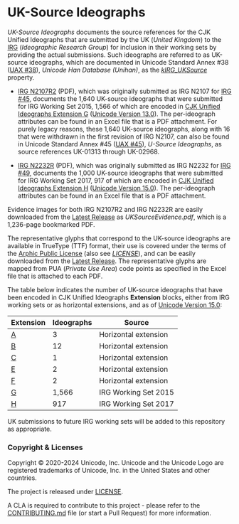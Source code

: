 # UK-Source Ideographs

*UK-Source Ideographs* documents the source references for the CJK Unified Ideographs that are submitted by the UK (*United Kingdom*) to the [IRG](http://appsrv.cse.cuhk.edu.hk/~irg/) (*Ideographic Research Group*) for inclusion in their working sets by providing the actual submissions. Such ideographs are referred to as UK-source ideographs, which are documented in Unicode Standard Annex #38 ([UAX #38](https://unicode.org/reports/tr38/)), *Unicode Han Database (Unihan)*, as the [*kIRG_UKSource*](https://unicode.org/reports/tr38/#kIRG_UKSource) property.

* [IRG N2107R2](https://github.com/unicode-org/uk-source-ideographs/raw/main/IRGN2107R2.pdf) (PDF), which was originally submitted as IRG N2107 for [IRG #45](http://appsrv.cse.cuhk.edu.hk/~irg/irg/irg45/IRG45.htm), documents the 1,640 UK-source ideographs that were submitted for IRG Working Set 2015, 1,566 of which are encoded in [CJK Unified Ideographs Extension G](https://unicode.org/charts/PDF/U30000.pdf) ([Unicode Version 13.0](https://www.unicode.org/versions/Unicode13.0.0/)). The per-ideograph attributes can be found in an Excel file that is a PDF attachment. For purely legacy reasons, these 1,640 UK-source ideographs, along with 16 that were withdrawn in the first revision of IRG N2107, can also be found in Unicode Standard Annex #45 ([UAX #45](https://unicode.org/reports/tr45/)), *U-Source Ideographs*, as source references UK-01313 through UK-02968.

* [IRG N2232R](https://github.com/unicode-org/uk-source-ideographs/raw/main/IRGN2232R.pdf) (PDF), which was originally submitted as IRG N2232 for [IRG #49](http://appsrv.cse.cuhk.edu.hk/~irg/irg/irg49/IRG49.htm), documents the 1,000 UK-source ideographs that were submitted for IRG Working Set 2017, 917 of which are encoded in [CJK Unified Ideographs Extension H](https://unicode.org/charts/PDF/U31350.pdf) ([Unicode Version 15.0](https://www.unicode.org/versions/Unicode15.0.0/)). The per-ideograph attributes can be found in an Excel file that is a PDF attachment.

Evidence images for both IRG N2107R2 and IRG N2232R are easily downloaded from the [Latest Release](https://github.com/unicode-org/uk-source-ideographs/releases/latest/) as *UKSourceEvidence.pdf*, which is a 1,236-page bookmarked PDF.

The representative glyphs that correspond to the UK-source ideographs are available in TrueType (TTF) format, their use is covered under the terms of the [Arphic Public License](https://ftp.gnu.org/gnu/non-gnu/chinese-fonts-truetype/LICENSE) (also see *[LICENSE](./LICENSE)*), and can be easily downloaded from the [Latest Release](https://github.com/unicode-org/uk-source-ideographs/releases/latest/). The representative glyphs are mapped from PUA (*Private Use Area*) code points as specified in the Excel file that is attached to each PDF.

The table below indicates the number of UK-source ideographs that have been encoded in CJK Unified Ideographs **Extension** blocks, either from IRG working sets or as horizontal extensions, and as of [Unicode Version 15.0](https://www.unicode.org/versions/Unicode15.0.0/):

**Extension** | **Ideographs** | **Source**
--- | --- | ---
[A](https://unicode.org/charts/PDF/U3400.pdf) | 3 | Horizontal extension
[B](https://unicode.org/charts/PDF/U20000.pdf) | 12 | Horizontal extension
[C](https://unicode.org/charts/PDF/U2A700.pdf) | 1 | Horizontal extension
[E](https://unicode.org/charts/PDF/U2B820.pdf) | 2 | Horizontal extension
[F](https://unicode.org/charts/PDF/U2CEB0.pdf) | 2 | Horizontal extension
[G](https://unicode.org/charts/PDF/U30000.pdf) | 1,566 | IRG Working Set 2015
[H](https://unicode.org/charts/PDF/U31350.pdf) | 917 | IRG Working Set 2017

UK submissions to future IRG working sets will be added to this repository as appropriate.

### Copyright & Licenses

Copyright © 2020-2024 Unicode, Inc. Unicode and the Unicode Logo are registered trademarks of Unicode, Inc. in the United States and other countries.

The project is released under [LICENSE](./LICENSE).

A CLA is required to contribute to this project - please refer to the [CONTRIBUTING.md](https://github.com/unicode-org/.github/blob/main/.github/CONTRIBUTING.md) file (or start a Pull Request) for more information.


